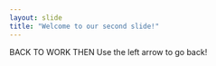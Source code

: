 ```yaml
---
layout: slide
title: "Welcome to our second slide!"
---
```

BACK TO WORK THEN
Use the left arrow to go back!
